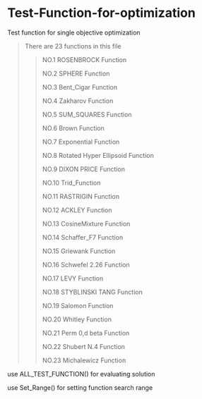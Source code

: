 # Test-Function-for-optimization

Test function for single objective optimization
 > There are 23 functions in this file
 >> NO.1 ROSENBROCK Function
 >>
 >> NO.2 SPHERE Function
 >>
 >> NO.3 Bent_Cigar Function
 >>
 >> NO.4 Zakharov Function
 >>
 >> NO.5 SUM_SQUARES Function
 >>
 >> NO.6 Brown Function
 >>
 >> NO.7 Exponential Function
 >>
 >> NO.8 Rotated Hyper Ellipsoid Function
 >>
 >> NO.9 DIXON PRICE Function
 >>
 >> NO.10 Trid_Function
 >>
 >> NO.11 RASTRIGIN Function
 >>
 >> NO.12 ACKLEY Function
 >>
 >> NO.13 CosineMixture Function
 >>
 >> NO.14 Schaffer_F7 Function
 >>
 >> NO.15 Griewank Function
 >>
 >> NO.16 Schwefel 2.26 Function
 >>
 >> NO.17 LEVY Function
 >>
 >> NO.18 STYBLINSKI TANG Function
 >>
 >> NO.19 Salomon Function
 >>
 >> NO.20 Whitley Function
 >>
 >> NO.21 Perm 0,d beta Function
 >>
 >> NO.22 Shubert N.4 Function
 >>
 >> NO.23 Michalewicz Function


 use ALL_TEST_FUNCTION() for evaluating solution
 
 use Set_Range() for setting function search range
